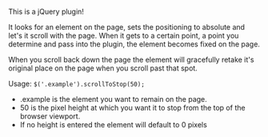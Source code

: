 This is a jQuery plugin!

It looks for an element on the page, sets the positioning to absolute and let's it scroll with the page. When it gets to a certain point, a point you determine and pass into the plugin, the element becomes fixed on the page. 

When you scroll back down the page the element will gracefully retake it's original place on the page when you scroll past that spot.

Usage:
`$('.example').scrollToStop(50);`

- .example is the element you want to remain on the page.
- 50 is the pixel height at which you want it to stop from the top of the browser viewport.
- If no height is entered the element will default to 0 pixels
